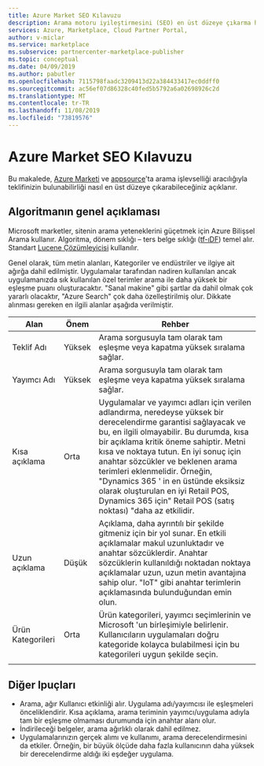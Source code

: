 ```yaml
---
title: Azure Market SEO Kılavuzu
description: Arama motoru iyileştirmesini (SEO) en üst düzeye çıkarma hakkında rehberlik sağlar.
services: Azure, Marketplace, Cloud Partner Portal,
author: v-miclar
ms.service: marketplace
ms.subservice: partnercenter-marketplace-publisher
ms.topic: conceptual
ms.date: 04/09/2019
ms.author: pabutler
ms.openlocfilehash: 7115798faadc3209413d22a384433417ec0ddff0
ms.sourcegitcommit: ac56ef07d86328c40fed5b5792a6a02698926c2d
ms.translationtype: MT
ms.contentlocale: tr-TR
ms.lasthandoff: 11/08/2019
ms.locfileid: "73819576"
---
```

# <a name="azure-marketplace-seo-guidance"></a>Azure Market SEO Kılavuzu

Bu makalede, [Azure Marketi](https://azuremarketplace.microsoft.com) ve [appsource](https://appsource.microsoft.com)'ta arama işlevselliği aracılığıyla teklifinizin bulunabilirliği nasıl en üst düzeye çıkarabileceğiniz açıklanır. 


## <a name="general-explanation-of-algorithm"></a>Algoritmanın genel açıklaması

Microsoft marketler, sitenin arama yeteneklerini güçetmek için Azure Bilişsel Arama kullanır. Algoritma, dönem sıklığı – ters belge sıklığı ([tf-ıDF](https://en.wikipedia.org/wiki/Tf–idf)) temel alır. Standart [Lucene Çözümleyicisi](https://lucene.apache.org/core/) kullanılır.

Genel olarak, tüm metin alanları, Kategoriler ve endüstriler ve ilgiye ait ağırğa dahil edilmiştir. Uygulamalar tarafından nadiren kullanılan ancak uygulamanızda sık kullanılan özel terimler arama ile daha yüksek bir eşleşme puanı oluşturacaktır. "Sanal makine" gibi şartlar da dahil olmak çok yararlı olacaktır, "Azure Search" çok daha özelleştirilmiş olur.
Dikkate alınması gereken en ilgili alanlar aşağıda verilmiştir.

 
|  Alan                   | Önem | Rehber                                                                                            |
|  --------------------    | ----------                   | ---------------                                                                   |
| Teklif Adı               |  Yüksek      | Arama sorgusuyla tam olarak tam eşleşme veya kapatma yüksek sıralama sağlar.                       |
| Yayımcı Adı           |  Yüksek      | Arama sorgusuyla tam olarak tam eşleşme veya kapatma yüksek sıralama sağlar.                       |
| Kısa açıklama        |  Orta    | Uygulamalar ve yayımcı adları için verilen adlandırma, neredeyse yüksek bir derecelendirme garantisi sağlayacak ve bu, en ilgili olmayabilir. Bu durumda, kısa bir açıklama kritik öneme sahiptir. Metni kısa ve noktaya tutun. En iyi sonuç için anahtar sözcükler ve beklenen arama terimleri eklenmelidir.  Örneğin, "Dynamics 365 ' in en üstünde eksiksiz olarak oluşturulan en iyi Retail POS, Dynamics 365 için" Retail POS (satış noktası) "daha az etkilidir.  | 
| Uzun açıklama         |  Düşük       | Açıklama, daha ayrıntılı bir şekilde gitmeniz için bir yol sunar. En etkili açıklamalar makul uzunluktadır ve anahtar sözcüklerdir.  Anahtar sözcüklerin kullanıldığı noktadan noktaya açıklamalar uzun, uzun metin avantajına sahip olur. "IoT" gibi anahtar terimlerin açıklamasında bulunduğundan emin olun.  |
| Ürün Kategorileri       | Orta     |  Ürün kategorileri, yayımcı seçimlerinin ve Microsoft 'un birleşimiyle belirlenir. Kullanıcıların uygulamaları doğru kategoride kolayca bulabilmesi için bu kategorileri uygun şekilde seçin. |
|  |  |  |


## <a name="other-tips"></a>Diğer Ipuçları

-   Arama, ağır Kullanıcı etkinliği alır. Uygulama adı/yayımcısı ile eşleşmeleri önceliklendirir. Kısa açıklama, arama teriminin yayımcı/uygulama adıyla tam bir eşleşme olmaması durumunda için anahtar alanı olur.
-   İndirileceği belgeler, arama ağırlıklı olarak dahil edilmez.
-   Uygulamalarınızın gerçek alımı ve kullanımı, arama derecelendirmesini da etkiler. Örneğin, bir büyük ölçüde daha fazla kullanıcının daha yüksek bir derecelendirme aldığı iki eşdeğer uygulama.

